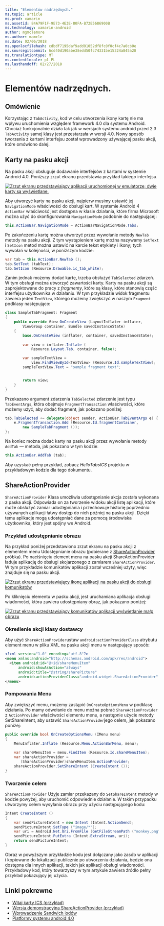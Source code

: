 ```yaml
---
title: "Elementów nadrzędnych."
ms.topic: article
ms.prod: xamarin
ms.assetid: 84A79F1F-9E73-4E3E-80FA-B72E5686900B
ms.technology: xamarin-android
author: mgmclemore
ms.author: mamcle
ms.date: 02/06/2018
ms.openlocfilehash: cdbdf7195daf9add01052df8fc0f0cf4c7a0cb0e
ms.sourcegitcommit: 6cd40d190abe38edd50fc74331be15324a845a28
ms.translationtype: MT
ms.contentlocale: pl-PL
ms.lasthandoff: 02/27/2018
---
```

# <a name="actionbar"></a>Elementów nadrzędnych.

<a name="overview" />

## <a name="overview"></a>Omówienie

Korzystając z `TabActivity`, kod w celu utworzenia ikony kartę nie ma wpływu uruchomienia względem framework 4.0 dla systemu Android. Chociaż funkcjonalnie działa tak jak w wersjach systemu android przed 2.3 `TabActivity` samej klasy jest przestarzała w wersji 4.0. Nowy sposób tworzenia z kartami interfejsu został wprowadzony używającej pasku akcji, które omówiono dalej.

<a name="Action_Bar_Tabs" />

## <a name="action-bar-tabs"></a>Karty na pasku akcji

Na pasku akcji obsługuje dodawanie interfejsów z kartami w systemie Android 4.0.
Poniższy zrzut ekranu przedstawia przykład takiego interfejsu.

[![Zrzut ekranu przedstawiający aplikacji uruchomionej w emulatorze; dwie karty są wyświetlane.](action-bar-images/25-actionbartabs.png)](action-bar-images/25-actionbartabs.png)

Aby utworzyć karty na pasku akcji, najpierw musimy ustawić jej `NavigationMode` właściwości do obsługi kart. W systemie Android 4 `ActionBar` właściwość jest dostępna w klasie działania, które firma Microsoft można użyć do skonfigurowania `NavigationMode` podobnie do następującej:

```csharp
this.ActionBar.NavigationMode = ActionBarNavigationMode.Tabs;
```

Po zakończeniu kartę można utworzyć przez wywołanie metody `NewTab` metody na pasku akcji. Z tym wystąpieniem kartę można nazywamy `SetText` i `SetIcon` metod można ustawić na karcie tekst etykiety i ikony; tych wywołań w kolejności, w poniższym kodzie:

```csharp
var tab = this.ActionBar.NewTab ();
tab.SetText (tabText);
tab.SetIcon (Resource.Drawable.ic_tab_white);
```

Zanim jednak możemy dodać kartę, trzeba obsłużyć `TabSelected` zdarzeń. W tym obsługi można utworzyć zawartości karty. Karty na pasku akcji są zaprojektowane do pracy z *fragmenty*, które są klasy, które stanowią część interfejsu użytkownika w działaniu. W tym przykładzie widok fragmentu zawiera jeden `TextView`, którego możemy zwiększyć w naszym `Fragment` podklasy następująco:

```csharp
class SampleTabFragment: Fragment
{           
    public override View OnCreateView (LayoutInflater inflater,
        ViewGroup container, Bundle savedInstanceState)
    {
        base.OnCreateView (inflater, container, savedInstanceState);
       
        var view = inflater.Inflate (
            Resource.Layout.Tab, container, false);

        var sampleTextView =
            view.FindViewById<TextView> (Resource.Id.sampleTextView);            
        sampleTextView.Text = "sample fragment text";


        return view;
    }
}
```

Przekazano argument zdarzenia `TabSelected` zdarzenie jest typu `TabEventArgs`, która obejmuje `FragmentTransaction` właściwości, które możemy użyć, aby dodać fragment, jak pokazano poniżej:

```csharp
tab.TabSelected += delegate(object sender, ActionBar.TabEventArgs e) {             
    e.FragmentTransaction.Add (Resource.Id.fragmentContainer,
        new SampleTabFragment ());
};
```

Na koniec można dodać karty na pasku akcji przez wywołanie metody `AddTab` — metoda, jak pokazano w tym kodzie:

```csharp
this.ActionBar.AddTab (tab);
```

Aby uzyskać pełny przykład, zobacz *HelloTabsICS* projektu w przykładowym kodzie dla tego dokumentu.

<a name="ShareActionProvider" />

## <a name="shareactionprovider"></a>ShareActionProvider

`ShareActionProvider` Klasa umożliwia udostępnianie akcja została wykonana z paska akcji. Odpowiada on za tworzenie widoku akcji listę aplikacji, które może obsłużyć zamiar udostępniania i przechowuje historię poprzednio używanych aplikacji łatwy dostęp do nich później na pasku akcji. Dzięki temu aplikacje mogą udostępniać dane za pomocą środowiska użytkownika, który jest spójny we Android.

<a name="Image_Sharing_Example" />

### <a name="image-sharing-example"></a>Przykład udostępnianie obrazu

Na przykład poniżej przedstawiono zrzut ekranu na pasku akcji z elementem menu Udostępnianie obrazu (pobierane z [ShareActionProvider](https://developer.xamarin.com/samples/monodroid/ShareActionProviderDemo/) próbka). Po naciśnięciu element menu na pasku akcji ShareActionProvider ładuje aplikację do obsługi skojarzonego z zamiarem `ShareActionProvider`. W tym przykładzie komunikatów aplikacji został wcześniej użyty, więc znajduje się na pasku akcji.

[![Zrzut ekranu przedstawiający ikonę aplikacji na pasku akcji do obsługi komunikatów](action-bar-images/09-shareactionprovider.png)](action-bar-images/09-shareactionprovider.png)


Po kliknięciu elementu w pasku akcji, jest uruchamiana aplikacja obsługi wiadomości, która zawiera udostępniany obraz, jak pokazano poniżej:

[![Zrzut ekranu przedstawiający komunikatów aplikacji wyświetlanie małp obrazu](action-bar-images/10-messagewithimage.png)](action-bar-images/10-messagewithimage.png)

<a name="Specifying_the_action_Provider_Class" />

### <a name="specifying-the-action-provider-class"></a>Określenie akcji klasy dostawcy

Aby użyć `ShareActionProvider`ustaw `android:actionProviderClass` atrybutu element menu w pliku XML na pasku akcji menu w następujący sposób:

```xml
<?xml version="1.0" encoding="utf-8"?>
<menu xmlns:android="http://schemas.android.com/apk/res/android">
  <item android:id="@+id/shareMenuItem"
      android:showAsAction="always"
      android:title="@string/sharePicture"
      android:actionProviderClass="android.widget.ShareActionProvider" />
</menu>
```

<a name="Inflating_the_Menu" />

### <a name="inflating-the-menu"></a>Pompowania Menu

Aby zwiększyć menu, możemy zastąpić `OnCreateOptionsMenu` w podklasę działania. Po mamy odwołanie do menu można pobrać `ShareActionProvider` z `ActionProvider` właściwości elementu menu, a następnie użycie metody SetShareIntent, aby ustawić `ShareActionProvider`jego celem, jak pokazano poniżej:

```csharp
public override bool OnCreateOptionsMenu (IMenu menu)
{
    MenuInflater.Inflate (Resource.Menu.ActionBarMenu, menu);       
           
    var shareMenuItem = menu.FindItem (Resource.Id.shareMenuItem);           
    var shareActionProvider =
       (ShareActionProvider)shareMenuItem.ActionProvider;
    shareActionProvider.SetShareIntent (CreateIntent ());
}
```

<a name="Creating_the_Intent" />

### <a name="creating-the-intent"></a>Tworzenie celem

`ShareActionProvider` Użyje zamiar przekazany do `SetShareIntent` metody w kodzie powyżej, aby uruchomić odpowiednie działanie. W takim przypadku utworzymy celem wysyłania obrazu przy użyciu następującego kodu:

```csharp
Intent CreateIntent ()
{  
    var sendPictureIntent = new Intent (Intent.ActionSend);
    sendPictureIntent.SetType ("image/*");
    var uri = Android.Net.Uri.FromFile (GetFileStreamPath ("monkey.png"));          
    sendPictureIntent.PutExtra (Intent.ExtraStream, uri);
    return sendPictureIntent;
}
```

Obraz w powyższym przykładzie kodu jest dołączany jako zasób w aplikacji i kopiowane do lokalizacji publicznie po utworzeniu działania, będzie ona dostępna dla innych aplikacji, takich jak aplikacji obsługi wiadomości. Przykładowy kod, który towarzyszy w tym artykule zawiera źródło pełny przykład pokazujący jej użycia.



## <a name="related-links"></a>Linki pokrewne

- [Witaj karty ICS (przykład)](https://developer.xamarin.com/samples/HelloTabsICS/)
- [Wersja demonstracyjna ShareActionProvider (przykład)](https://developer.xamarin.com/samples/monodroid/ShareActionProviderDemo/)
- [Wprowadzenie Sandwich lodów](http://www.android.com/about/ice-cream-sandwich/)
- [Platformy systemu android 4.0](http://developer.android.com/sdk/android-4.0.html)
